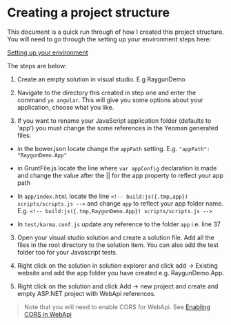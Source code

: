 ﻿# Creating a project structure

This document is a quick run through of how I created this project structure. You will need to go through the setting up your
environment steps here:

[Setting up your environment](https://github.com/justsayno/fhf-demo/blob/master/setting-up-your-environment.md)

The steps are below:

1. Create an empty solution in visual studio. E.g RaygunDemo

2. Navigate to the directory this created in step one and enter the command `yo angular`. This will give you some options 
about your application, choose what you like.

3. If you want to rename your JavaScript application folder (defaults to 'app') you must change the some references in the Yeoman
generated files:

- in the bower.json locate change the `appPath` setting. E.g. `"appPath": "RaygunDemo.App"`
- in GruntFile.js locate the line where `var appConfig` declaration is made and change the value after the || for the app property to
reflect your app path


- In `app/index.html` locate the line `<!-- build:js({.tmp,app}) scripts/scripts.js -->` and change `app` to reflect your app folder
name. E.g. `<!-- build:js({.tmp,RaygunDemo.App}) scripts/scripts.js -->`
- In `test/karma.conf.js` update any reference to the folder `app` i.e. line 37

3. Open your visual studio solution and create a solution file. Add all the files in the root directory to the solution item. You can also add
the test folder too for your Javascript tests.

4. Right click on the solution in solution explorer and click add -> Existing website and add the app folder you have created e.g. RaygunDemo.App.

5. Right click on the solution and click Add -> new project and create and empty ASP.NET project with WebApi references.

> Note that you will need to enable CORS for WebApi. See [Enabling CORS in WebApi](http://www.asp.net/web-api/overview/security/enabling-cross-origin-requests-in-web-api)